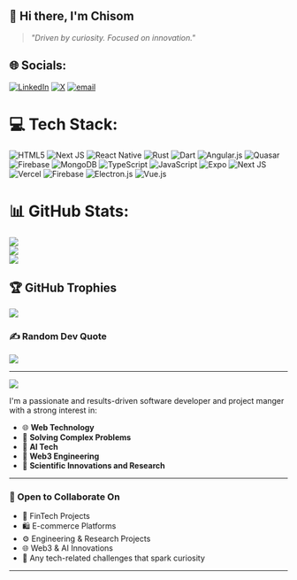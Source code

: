 
## 👋 Hi there, I'm Chisom

> *"Driven by curiosity. Focused on innovation."*

## 🌐 Socials:
[![LinkedIn](https://img.shields.io/badge/LinkedIn-%230077B5.svg?logo=linkedin&logoColor=white)](https://linkedin.com/in/nwike-chisom) [![X](https://img.shields.io/badge/X-black.svg?logo=X&logoColor=white)](https://x.com/chisom_ncs) [![email](https://img.shields.io/badge/Email-D14836?logo=gmail&logoColor=white)](mailto:nwikechisom77@gmail.com) 

# 💻 Tech Stack:
![HTML5](https://img.shields.io/badge/html5-%23E34F26.svg?style=for-the-badge&logo=html5&logoColor=white) ![Next JS](https://img.shields.io/badge/Next-black?style=for-the-badge&logo=next.js&logoColor=white) ![React Native](https://img.shields.io/badge/react_native-%2320232a.svg?style=for-the-badge&logo=react&logoColor=%2361DAFB) ![Rust](https://img.shields.io/badge/rust-%23000000.svg?style=for-the-badge&logo=rust&logoColor=white) ![Dart](https://img.shields.io/badge/dart-%230175C2.svg?style=for-the-badge&logo=dart&logoColor=white) ![Angular.js](https://img.shields.io/badge/angular.js-%23E23237.svg?style=for-the-badge&logo=angularjs&logoColor=white) ![Quasar](https://img.shields.io/badge/Quasar-16B7FB?style=for-the-badge&logo=quasar&logoColor=black) ![Firebase](https://img.shields.io/badge/firebase-a08021?style=for-the-badge&logo=firebase&logoColor=ffcd34) ![MongoDB](https://img.shields.io/badge/MongoDB-%234ea94b.svg?style=for-the-badge&logo=mongodb&logoColor=white) ![TypeScript](https://img.shields.io/badge/typescript-%23007ACC.svg?style=for-the-badge&logo=typescript&logoColor=white) ![JavaScript](https://img.shields.io/badge/javascript-%23323330.svg?style=for-the-badge&logo=javascript&logoColor=%23F7DF1E) ![Expo](https://img.shields.io/badge/expo-1C1E24?style=for-the-badge&logo=expo&logoColor=#D04A37) ![Next JS](https://img.shields.io/badge/Next-black?style=for-the-badge&logo=next.js&logoColor=white) ![Vercel](https://img.shields.io/badge/vercel-%23000000.svg?style=for-the-badge&logo=vercel&logoColor=white) ![Firebase](https://img.shields.io/badge/firebase-%23039BE5.svg?style=for-the-badge&logo=firebase) ![Electron.js](https://img.shields.io/badge/Electron-191970?style=for-the-badge&logo=Electron&logoColor=white) ![Vue.js](https://img.shields.io/badge/vue.js-%2335495e.svg?style=for-the-badge&logo=vuedotjs&logoColor=%234FC08D)
# 📊 GitHub Stats:
![](https://github-readme-stats.vercel.app/api?username=StephenChi-hi&theme=dark&hide_border=false&include_all_commits=false&count_private=false)<br/>
![](https://nirzak-streak-stats.vercel.app/?user=StephenChi-hi&theme=dark&hide_border=false)<br/>
![](https://github-readme-stats.vercel.app/api/top-langs/?username=StephenChi-hi&theme=dark&hide_border=false&include_all_commits=false&count_private=false&layout=compact)

## 🏆 GitHub Trophies
![](https://github-profile-trophy.vercel.app/?username=StephenChi-hi&theme=radical&no-frame=false&no-bg=true&margin-w=4)

### ✍️ Random Dev Quote
![](https://quotes-github-readme.vercel.app/api?type=horizontal&theme=radical)

---
[![](https://visitcount.itsvg.in/api?id=StephenChi-hi&icon=0&color=0)](https://visitcount.itsvg.in)

<!-- Proudly created with GPRM ( https://gprm.itsvg.in ) -->

I'm a passionate and results-driven software developer and project manger with a strong interest in:

- 🌐 **Web Technology**
- 🧠 **Solving Complex Problems**
- 🤖 **AI Tech**
- 🔗 **Web3 Engineering**
- 🧪 **Scientific Innovations and Research**
 
---

 ### 🤝 Open to Collaborate On

- 💸 FinTech Projects  
- 🛍️ E-commerce Platforms  
- ⚙️ Engineering & Research Projects 
- 🌐 Web3 & AI Innovations  
- 🧠 Any tech-related challenges that spark curiosity

---
<!---
StephenChi-hi/StephenChi-hi is a ✨ special ✨ repository because its `README.md` (this file) appears on your GitHub profile.
You can click the Preview link to take a look at your changes.
--->

